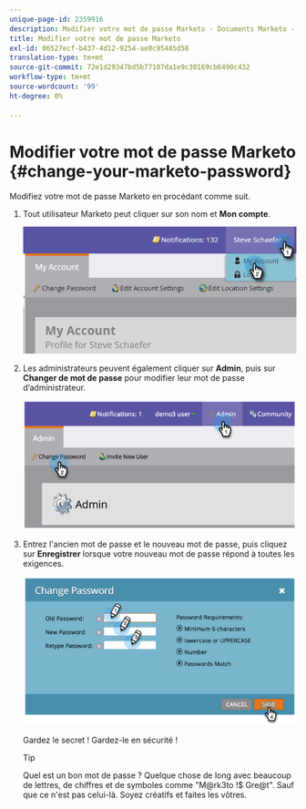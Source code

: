 ```yaml
---
unique-page-id: 2359916
description: Modifier votre mot de passe Marketo - Documents Marketo - Documentation du produit
title: Modifier votre mot de passe Marketo
exl-id: 06527ecf-b437-4d12-9254-ae0c95485d58
translation-type: tm+mt
source-git-commit: 72e1d29347bd5b77107da1e9c30169cb6490c432
workflow-type: tm+mt
source-wordcount: '99'
ht-degree: 0%

---
```


# Modifier votre mot de passe Marketo {#change-your-marketo-password}

Modifiez votre mot de passe Marketo en procédant comme suit.

1. Tout utilisateur Marketo peut cliquer sur son nom et **Mon compte**.

   ![](assets/image2015-11-10-10-3a40-3a8.png)

1. Les administrateurs peuvent également cliquer sur **Admin**, puis sur **Changer de mot de passe** pour modifier leur mot de passe d’administrateur.

   ![](assets/image2014-9-10-9-3a43-3a47.png)

1. Entrez l&#39;ancien mot de passe et le nouveau mot de passe, puis cliquez sur **Enregistrer** lorsque votre nouveau mot de passe répond à toutes les exigences.

   ![](assets/image2014-9-10-9-3a44-3a2.png)

   Gardez le secret ! Gardez-le en sécurité !

   >[!TIP]
   >
   >Quel est un bon mot de passe ? Quelque chose de long avec beaucoup de lettres, de chiffres et de symboles comme &quot;M@rk3to !$ Gre@t&quot;. Sauf que ce n&#39;est pas celui-là. Soyez créatifs et faites les vôtres.
